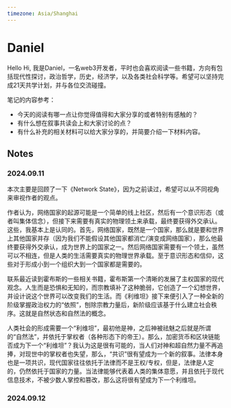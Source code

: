 ```yaml
---
timezone: Asia/Shanghai
---
```



# Daniel

Hello
Hi, 我是Daniel，一名web3开发者，平时也会喜欢阅读一些书籍，方向有包括现代性探讨，政治哲学，历史，经济学，以及各类社会科学等。希望可以坚持完成21天共学计划，并与各位交流碰撞。

笔记的内容参考：
   - 今天的阅读有哪一点让你觉得值得和大家分享的或者特别有感触的？
   - 有什么想在叙事共读会上和大家讨论的点？
   - 有什么补充的相关材料可以给大家分享的，并简要介绍一下材料内容。

## Notes

<!-- Content_START -->

### 2024.09.11

本次主要是回顾了一下《Network State》，因为之前读过，希望可以从不同视角来审视作者的观点。

作者认为，网络国家的起源可能是一个简单的线上社区，然后有一个意识形态（或者叫集体信念），但接下来需要有真实的物理领土来承载，最终要获得外交承认。这些，我基本上是认同的。首先，网络国家，既然是一个国家，那么就是要和世界上其他国家并存（因为我们不能假设其他国家都消亡/演变成网络国家），那么他最终要获得外交承认，成为世界上的国家之一。然后网络国家需要有一个领土，虽然可以不相连，但是人类的生活需要真实的物理世界承载。至于意识形态和信仰，这些对于形成小到一个组织大到一个国家都是需要的。

联系最近读到霍布斯的一些相关书籍，霍布斯第一个清晰的发展了主权国家的现代观念。人生而是恐惧和无知的，而宗教填补了这种脆弱，它创造了一个幻想世界，并设计说这个世界可以改变我们的生活。而《利维坦》接下来便引入了一种全新的阶级掌握政治权力的“依照”，刨除宗教力量后，新阶级应该基于什么建立社会秩序。这就是自然状态和自然法的概念。

人类社会的形成需要一个“利维坦”，最初他是神，之后神被祛魅之后就是所谓的“自然法”，并依托于掌权者（各种形态下的帝王）。那么，加密货币和区块链能否成为下一个“利维坦”？我认为这是很有可能的，当人们对神和超自然力量不再追捧，对现世中的掌权者也失望，那么，“共识”很有望成为一个新的叙事。法律本身也是一项共识，现代国家往往依托于法律而不是王权/专权，但是，法律是人定的，仍然依托于国家的力量。当法律能够代表着人类的集体意愿，并且依托于现代信息技术，不被少数人掌控和篡改，那么这将很有望成为下一个利维坦。


### 2024.09.12

<!-- Content_END -->

